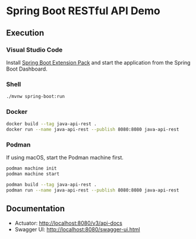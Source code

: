 # Spring Boot RESTful API Demo

## Execution

### Visual Studio Code

Install [Spring Boot Extension Pack](https://marketplace.visualstudio.com/items?itemName=Pivotal.vscode-boot-dev-pack) and start the application from the Spring Boot Dashboard.

### Shell

```sh
./mvnw spring-boot:run
```

### Docker

```sh
docker build --tag java-api-rest .
docker run --name java-api-rest --publish 8080:8080 java-api-rest
```

### Podman

If using macOS, start the Podman machine first.

```sh
podman machine init
podman machine start
```

```sh
podman build --tag java-api-rest .
podman run --name java-api-rest --publish 8080:8080 java-api-rest
```

## Documentation

* Actuator: <http://localhost:8080/v3/api-docs>
* Swagger UI: <http://localhost:8080/swagger-ui.html>
